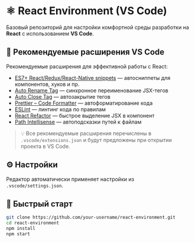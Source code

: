 # ⚛️ React Environment (VS Code)

Базовый репозиторий для настройки комфортной среды разработки на **React** с использованием **VS Code**.

## 🔧 Рекомендуемые расширения VS Code

Рекомендуемые расширения для эффективной работы с React:

- [ES7+ React/Redux/React-Native snippets](https://marketplace.visualstudio.com/items?itemName=dsznajder.es7-react-js-snippets) — автосниппеты для компонентов, хуков и пр.
- [Auto Rename Tag](https://marketplace.visualstudio.com/items?itemName=formulahendry.auto-rename-tag) — синхронное переименование JSX-тегов
- [Auto Close Tag](https://marketplace.visualstudio.com/items?itemName=formulahendry.auto-close-tag) — автозакрытие тегов
- [Prettier – Code Formatter](https://marketplace.visualstudio.com/items?itemName=esbenp.prettier-vscode) — автоформатирование кода
- [ESLint](https://marketplace.visualstudio.com/items?itemName=dbaeumer.vscode-eslint) — линтинг кода по правилам
- [React Refactor](https://marketplace.visualstudio.com/items?itemName=planbcoding.vscode-react-refactor) — быстрое выделение JSX в компонент
- [Path Intellisense](https://marketplace.visualstudio.com/items?itemName=christian-kohler.path-intellisense) — автоподсказки путей к файлам

> 💡 Все рекомендуемые расширения перечислены в `.vscode/extensions.json` и будут предложены при открытии проекта в VS Code.

## ⚙️ Настройки

Редактор автоматически применяет настройки из `.vscode/settings.json`.

## 🚀 Быстрый старт

```bash
git clone https://github.com/your-username/react-environment.git
cd react-environment
npm install
npm start
```
